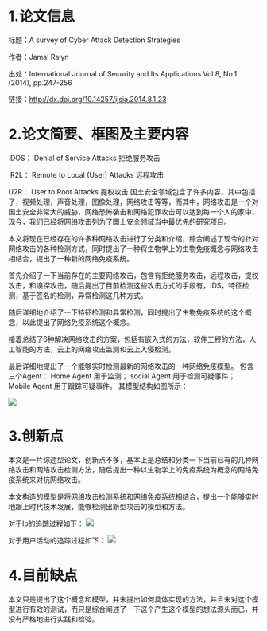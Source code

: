 # 1.论文信息
标题：A survey of Cyber Attack Detection Strategies

作者：Jamal Raiyn

出处：International Journal of Security and Its Applications
Vol.8, No.1 (2014), pp.247-256

链接：http://dx.doi.org/10.14257/ijsia.2014.8.1.23
# 2.论文简要、框图及主要内容
​ DOS： Denial of Service Attacks 拒绝服务攻击

​ R2L： Remote to Local (User) Attacks 远程攻击

 U2R： User to Root Attacks 提权攻击
​ 
 国土安全领域包含了许多内容，其中包括了，视频处理，声音处理，图像处理，网络攻击等等，而其中，网络攻击是一个对国土安全非常大的威胁，网络恐怖袭击和网络犯罪攻击可以达到每一个人的家中，现今，我们已经将网络攻击列为了国土安全领域当中最优先的研究项目。

 本文将现在已经存在的许多种网络攻击进行了分类和介绍，综合阐述了现今的针对网络攻击的各种检测方式，同时提出了一种将生物学上的生物免疫概念与网络攻击相结合，提出了一种新的网络免疫系统。


首先介绍了一下当前存在的主要网络攻击，包含有拒绝服务攻击，远程攻击，提权攻击，和嗅探攻击，随后提出了目前检测这些攻击方式的手段有，IDS，特征检测，基于签名的检测，异常检测这几种方式。

随后详细地介绍了一下特征检测和异常检测，同时提出了生物免疫系统的这个概念，以此提出了网络免疫系统这个概念。

接着总结了6种解决网络攻击的方案，包括有嵌入式的方法，软件工程的方法，人工智能的方法，云上的网络攻击监测和云上入侵检测。

最后详细地提出了一个能够实时检测最新的网络攻击的一种网络免疫模型。
包含三个Agent：
Home Agent 用于监测；
social Agent 用于检测可疑事件；
Mobile Agent 用于跟踪可疑事件。
其模型结构如图所示：

![](file:///C:/Users/hjw/Desktop/1.png)

# 3.创新点

本文是一片综述型论文，创新点不多，基本上是总结和分类一下当前已有的几种网络攻击和网络攻击检测方法，随后提出一种以生物学上的免疫系统为概念的网络免疫系统来对抗网络攻击。

本文构造的模型是将网络攻击检测系统和网络免疫系统相结合，提出一个能够实时地跟上时代技术发展，能够检测出新型攻击的模型和方法。

对于Ip的追踪过程如下：
![](file:///C:/Users/hjw/Desktop/2.png)

对于用户活动的追踪过程如下：
![](file:///C:/Users/hjw/Desktop/3.png)

# 4.目前缺点
本文只是提出了这个概念和模型，并未提出如何具体实现的方法，并且未对这个模型进行有效的测试，而只是综合阐述了一下这个产生这个模型的想法源头而已，并没有严格地进行实践和检验。